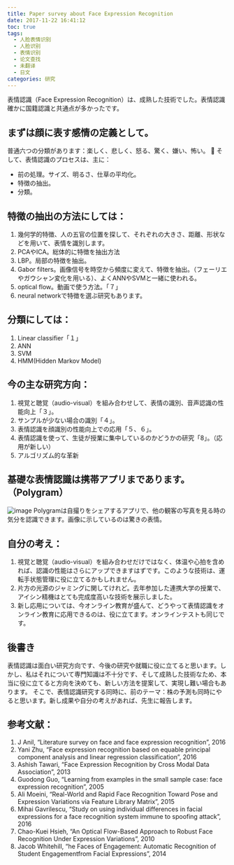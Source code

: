 ```yaml
---
title: Paper survey about Face Expression Recognition
date: 2017-11-22 16:41:12
toc: true
tags: 
  - 人脸表情识别
  - 人脸识别
  - 表情识别
  - 论文查找
  - 未翻译
  - 日文	
categories: 研究
---
```

表情認識（Face Expression Recognition）は、成熟した技術でした。表情認識確かに国籍認識と共通点が多かったです。
## まずは顔に表す感情の定義として。
普通六つの分類があります：楽しく、悲しく、怒る、驚く、嫌い、怖い。
	そして、表情認識のプロセスは、主に：
-	前の処理。サイズ、明るさ、仕草の平均化。
-	特徴の抽出。
-	分類。

## 特徴の抽出の方法にしては：
1.	幾何学的特徴、人の五官の位置を探して、それぞれの大きさ、距離、形状などを用いて、表情を識別します。
2.	PCAやICA。総体的に特徴を抽出方法
3.	LBP。局部の特徴を抽出。
4.	Gabor filters。画像信号を時空から頻度に変えて、特徴を抽出。（フェーリエやガウシャン変化を用いる）、よくANNやSVMと一緒に使われる。
5.	optical flow。動画で使う方法。「７」
6.	neural networkで特徴を選ぶ研究もあります。

## 分類にしては：
1.	Linear classifier「１」
2.	ANN
3.	SVM
4.	HMM(Hidden Markov Model)

## 今の主な研究方向：
1.	視覚と聴覚（audio-visual）を組み合わせして、表情の識別、音声認識の性能向上「３」。
2.	サンプルが少ない場合の識別「４」。
3.	表情認識を顔識別の性能向上での応用「５、６」。
4.	表情認識を使って、生徒が授業に集中しているのかどうかの研究「8」。（応用が新しい）
5.	アルゴリズム的な革新

## 基礎な表情認識は携帯アプリまであります。（Polygram）
 ![image](http://ww1.sinaimg.cn/large/6b8ee255gy1fxkepvsnlzj20hf0v1qp1.jpg)
Polygramは自撮りをシェアするアプリで、他の観客の写真を見る時の気分を認識できます。画像に示しているのは驚きの表情。

## 自分の考え：
1.	視覚と聴覚（audio-visual）を組み合わせだけではなく、体温や心拍を含めれば、認識の性能はさらにアップできますはずです。このような技術は、運転手状態管理に役に立てるかもしれません。
2.	片方の光源のジャミングに関してけれど。去年参加した連携大学の授業で、アイシン精機はとても完成度高いな技術を展示しました。
3.	新し応用については、今オンライン教育が盛んて、どうやって表情認識をオンライン教育に応用できるのは、役に立てます。オンラインテストも同じです。

## 後書き
表情認識は面白い研究方向です、今後の研究や就職に役に立てると思います。しかし、私はそれについて専門知識は不十分です、そして成熟した技術なため、本当に役に立てると方向を決めても、新しい方法を提案して、実現し難い場合もあります。
そこで、表情認識研究する同時に、前のテーマ：株の予測も同時にやると思います。新し成果や自分の考えがあれば、先生に報告します。

## 参考文献：
1.	J Anil, “Literature survey on face and face expression recognition”, 2016
2.	Yani Zhu, “Face expression recognition based on equable principal component analysis and linear regression classification”, 2016
3.	Ashish Tawari, “Face Expression Recognition by Cross Modal Data Association”, 2013
4.	Guodong Guo, “Learning from examples in the small sample case: face expression recognition”, 2005
5.	Ali Moeini, “Real-World and Rapid Face Recognition Toward Pose and Expression Variations via Feature Library Matrix”, 2015
6.	Mihai Gavrilescu, “Study on using individual differences in facial expressions for a face recognition system immune to spoofing attack”, 2016
7.	Chao-Kuei Hsieh, “An Optical Flow-Based Approach to Robust Face Recognition Under Expression Variations”, 2010
8.	Jacob Whitehill, “he Faces of Engagement: Automatic Recognition of Student Engagementfrom Facial Expressions”, 2014





